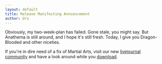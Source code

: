 ```yaml
---
layout: default
title: Release Manifesting Announcement
author: Urs
---
```


<p>Obviously, my two-week-plan has failed. Gone stale, you might say. But Anathema is still around, and I hope it's still fresh.
Today, I give you Dragon-Blooded and other niceties.</p><p>If you're in dire need of a fix of Martial Arts, visit our new <a href="http://communities.livejournal.com/malfeas">livejournal community</a> and have a look around while you
<a href="/downloads">download</a>.